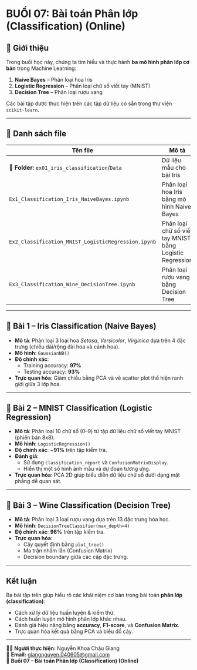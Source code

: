 # BUỔI 07: Bài toán Phân lớp (Classification) (Online)

## 📘 Giới thiệu
Trong buổi học này, chúng ta tìm hiểu và thực hành **ba mô hình phân lớp cơ bản** trong Machine Learning:
1. **Naive Bayes** – Phân loại hoa Iris  
2. **Logistic Regression** – Phân loại chữ số viết tay (MNIST)  
3. **Decision Tree** – Phân loại rượu vang

Các bài tập được thực hiện trên các tập dữ liệu có sẵn trong thư viện `scikit-learn`.

---

## 📂 Danh sách file

| Tên file | Mô tả |
|-----------|-------|
| **📂 Folder:** `ex01_iris_classification`/`Data` | Dữ liệu mẫu cho bài Iris |
| `Ex1_Classification_Iris_NaiveBayes.ipynb` | Phân loại hoa Iris bằng mô hình Naive Bayes |
| `Ex2_Classification_MNIST_LogisticRegression.ipynb` | Phân loại chữ số viết tay MNIST bằng Logistic Regression |
| `Ex3_Classification_Wine_DecisionTree.ipynb` | Phân loại rượu vang bằng Decision Tree |

---

## 🌸 Bài 1 – Iris Classification (Naive Bayes)

- **Mô tả**: Phân loại 3 loại hoa *Setosa*, *Versicolor*, *Virginica* dựa trên 4 đặc trưng (chiều dài/rộng đài hoa và cánh hoa).  
- **Mô hình**: `GaussianNB()`  
- **Độ chính xác**:  
  - Training accuracy: **97%**  
  - Testing accuracy: **93%**
- **Trực quan hóa**: Giảm chiều bằng PCA và vẽ scatter plot thể hiện ranh giới giữa 3 lớp hoa.

---

## 🔢 Bài 2 – MNIST Classification (Logistic Regression)

- **Mô tả**: Phân loại 10 chữ số (0–9) từ tập dữ liệu chữ số viết tay MNIST (phiên bản 8x8).  
- **Mô hình**: `LogisticRegression()`  
- **Độ chính xác**: ~**91%** trên tập kiểm tra.  
- **Đánh giá**:  
  - Sử dụng `classification_report` và `ConfusionMatrixDisplay`.  
  - Hiển thị một số hình ảnh mẫu và dự đoán tương ứng.  
- **Trực quan hóa**: PCA 2D giúp biểu diễn dữ liệu chữ số dưới dạng mặt phẳng dễ quan sát.

---

## 🍷 Bài 3 – Wine Classification (Decision Tree)

- **Mô tả**: Phân loại 3 loại rượu vang dựa trên 13 đặc trưng hóa học.  
- **Mô hình**: `DecisionTreeClassifier(max_depth=4)`  
- **Độ chính xác**: **96%** trên tập kiểm tra.  
- **Trực quan hóa**:
  - Cây quyết định bằng `plot_tree()`
  - Ma trận nhầm lẫn (Confusion Matrix)
  - Decision boundary giữa các cặp đặc trưng.

---

## Kết luận

Ba bài tập trên giúp hiểu rõ các khái niệm cơ bản trong bài toán **phân lớp (classification)**:
- Cách xử lý dữ liệu huấn luyện & kiểm thử.  
- Cách huấn luyện mô hình phân lớp khác nhau.  
- Đánh giá hiệu năng bằng **accuracy**, **F1-score**, và **Confusion Matrix**.  
- Trực quan hóa kết quả bằng PCA và biểu đồ cây.

---

👩‍💻 **Người thực hiện:** Nguyễn Khoa Châu Giang  
📧 **Email:** giangnguyen.040605@gmail.com  
📅 **Buổi 07 – Bài toán Phân lớp (Classification) (Online)**


